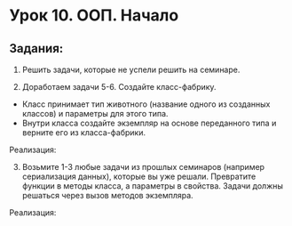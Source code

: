 # Урок 10. ООП. Начало

## Задания:

1. Решить задачи, которые не успели решить на семинаре.

2. Доработаем задачи 5-6. Создайте класс-фабрику. 
* Класс принимает тип животного (название одного из созданных классов) и параметры для этого типа. 
* Внутри класса создайте экземпляр на основе переданного типа и верните его из класса-фабрики.

Реализация:


3. Возьмите 1-3 любые задачи из прошлых семинаров (например сериализация данных), которые вы уже решали. Превратите функции в методы класса, а параметры в свойства. Задачи должны решаться через вызов методов экземпляра. 

Реализация:
